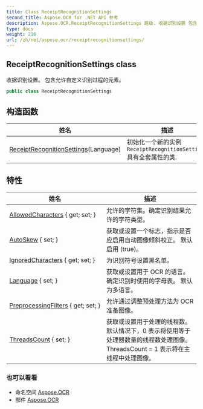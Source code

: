 ```yaml
---
title: Class ReceiptRecognitionSettings
second_title: Aspose.OCR for .NET API 参考
description: Aspose.OCR.ReceiptRecognitionSettings 班级. 收据识别设置 包含允许自定义识别过程的元素
type: docs
weight: 210
url: /zh/net/aspose.ocr/receiptrecognitionsettings/
---
```

## ReceiptRecognitionSettings class

收据识别设置。 包含允许自定义识别过程的元素。

```csharp
public class ReceiptRecognitionSettings
```

## 构造函数

| 姓名 | 描述 |
| --- | --- |
| [ReceiptRecognitionSettings](receiptrecognitionsettings/)(Language) | 初始化一个新的实例`ReceiptRecognitionSettings`具有全套属性的类. |

## 特性

| 姓名 | 描述 |
| --- | --- |
| [AllowedCharacters](../../aspose.ocr/receiptrecognitionsettings/allowedcharacters/) { get; set; } | 允许的字符集。确定识别结果允许的字符类型。 |
| [AutoSkew](../../aspose.ocr/receiptrecognitionsettings/autoskew/) { set; } | 获取或设置一个标志，指示是否应启用自动图像倾斜校正。 默认启用 (true)。 |
| [IgnoredCharacters](../../aspose.ocr/receiptrecognitionsettings/ignoredcharacters/) { get; set; } | 为识别符号设置黑名单。 |
| [Language](../../aspose.ocr/receiptrecognitionsettings/language/) { set; } | 获取或设置用于 OCR 的语言。  确定识别时使用的字母表。 默认为多语言。 |
| [PreprocessingFilters](../../aspose.ocr/receiptrecognitionsettings/preprocessingfilters/) { get; set; } | 允许通过调整预处理方法为 OCR 准备图像。 |
| [ThreadsCount](../../aspose.ocr/receiptrecognitionsettings/threadscount/) { set; } | 获取或设置用于处理的线程数。 默认情况下，0 表示将使用等于处理器数量的线程数处理图像。 ThreadsCount = 1 表示将在主线程中处理图像。 |

### 也可以看看

* 命名空间 [Aspose.OCR](../../aspose.ocr/)
* 部件 [Aspose.OCR](../../)


